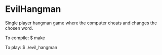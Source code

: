 # EvilHangman
Single player hangman game where the computer cheats and changes the chosen word.

To compile: $ make

To play: $ ./evil_hangman
